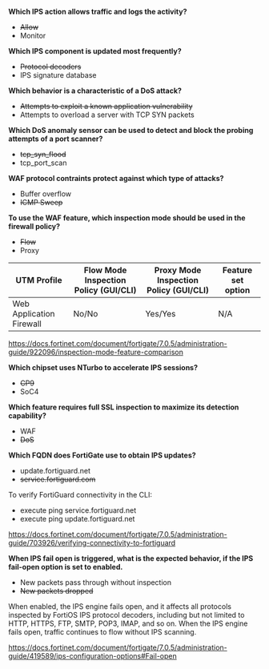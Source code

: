 **Which IPS action allows traffic and logs the activity?**

- ~~Allow~~
- Monitor

**Which IPS component is updated most frequently?**

- ~~Protocol decoders~~
- IPS signature database

**Which behavior is a characteristic of a DoS attack?**

- ~~Attempts to exploit a known application vulnerability~~
- Attempts to overload a server with TCP SYN packets

**Which DoS anomaly sensor can be used to detect and block the probing attempts of a port scanner?**

- ~~tcp_syn_flood~~
- tcp_port_scan

**WAF protocol contraints protect against which type of attacks?**

- Buffer overflow
- ~~ICMP Sweep~~

**To use the WAF feature, which inspection mode should be used in the firewall policy?**

- ~~Flow~~
- Proxy

| UTM Profile | Flow Mode Inspection Policy (GUI/CLI) | Proxy Mode Inspection Policy (GUI/CLI) | Feature set option |
| --- | --- | --- | ---|
| Web Application Firewall | No/No | Yes/Yes | N/A |

https://docs.fortinet.com/document/fortigate/7.0.5/administration-guide/922096/inspection-mode-feature-comparison

**Which chipset uses NTurbo to accelerate IPS sessions?**

- ~~CP9~~
- SoC4

**Which feature requires full SSL inspection to maximize its detection capability?**

- WAF
- ~~DoS~~

**Which FQDN does FortiGate use to obtain IPS updates?**

- update.fortiguard.net
- ~~service.fortiguard.com~~

To verify FortiGuard connectivity in the CLI:

- execute ping service.fortiguard.net
- execute ping update.fortiguard.net

https://docs.fortinet.com/document/fortigate/7.0.5/administration-guide/703926/verifying-connectivity-to-fortiguard

**When IPS fail open is triggered, what is the expected behavior, if the IPS fail-open option is set to enabled.**

- New packets pass through without inspection
- ~~New packets dropped~~

When enabled, the IPS engine fails open, and it affects all protocols inspected by FortiOS IPS protocol decoders, including but not limited to HTTP, HTTPS, FTP, SMTP, POP3, IMAP, and so on. When the IPS engine fails open, traffic continues to flow without IPS scanning.

https://docs.fortinet.com/document/fortigate/7.0.5/administration-guide/419589/ips-configuration-options#Fail-open
